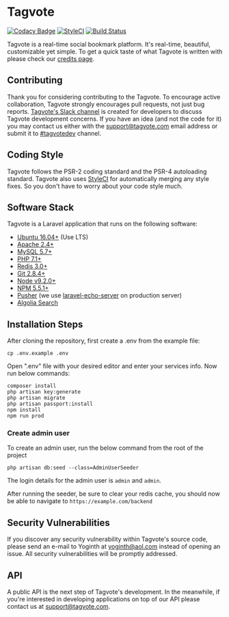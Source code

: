 # Tagvote

[![Codacy Badge](https://api.codacy.com/project/badge/Grade/854350c061bc49d9b6f0bb90f99018f4)](https://www.codacy.com/app/Tagvote/tagvote?utm_source=github.com&utm_medium=referral&utm_content=tagvote/tagvote&utm_campaign=badger)
[![StyleCI](https://styleci.io/repos/111306356/shield?branch=master)](https://styleci.io/repos/111306356)
[![Build Status](https://semaphoreci.com/api/v1/yoginth/tagvote/branches/master/shields_badge.svg)](https://semaphoreci.com/yoginth/tagvote)

Tagvote is a real-time social bookmark platform. It's real-time, beautiful, customizable yet simple. To get a quick taste of what Tagvote is written with please check our [credits page](https://tagvote.com/credits).

## Contributing

Thank you for considering contributing to the Tagvote. To encourage active collaboration, Tagvote strongly encourages pull requests, not just bug reports. [Tagvote's Slack channel](https://join.slack.com/t/tagvote/shared_invite/enQtMjc0OTE3NDI2OTE2LTcyMDk2Nzc0OTI5MjIzNjBjNWRlMDlmMmY3ZWIyMzkyNmE1NmI3MDdiN2Q4OGQ1N2FkYWQ4ZjVkYTA1ZjY3YTI) is created for developers to discuss Tagvote development concerns. If you have an idea (and not the code for it) you may contact us either with the support@tagvote.com email address or submit it to [#tagvotedev](https://tagvote.com/c/TagvoteDev) channel.

## Coding Style

Tagvote follows the PSR-2 coding standard and the PSR-4 autoloading standard. Tagvote also uses [StyleCI](https://styleci.io) for automatically merging any style fixes. So you don't have to worry about your code style much.

## Software Stack

Tagvote is a Laravel application that runs on the following software:

- [Ubuntu 16.04+](https://ubuntu.com) (Use LTS)
- [Apache 2.4+](https://httpd.apache.org)
- [MySQL 5.7+](https://www.mysql.com)
- [PHP 7.1+](https://php.net)
- [Redis 3.0+](https://redis.io)
- [Git 2.8.4+](https://git-scm.com)
- [Node v9.2.0+](https://nodejs.org)
- [NPM 5.5.1+](https://npmjs.com)
- [Pusher](https://pusher.com) (we use [laravel-echo-server](https://github.com/tlaverdure/laravel-echo-server) on production server)
- [Algolia Search](https://www.algolia.com)

## Installation Steps

After cloning the repository, first create a .env from the example file:

```
cp .env.example .env
```

Open ".env" file with your desired editor and enter your services info.
Now run below commands:

```
composer install
php artisan key:generate
php artisan migrate
php artisan passport:install
npm install
npm run prod
```

### Create admin user

To create an admin user, run the below command from the root of the project

```
php artisan db:seed --class=AdminUserSeeder
```

The login details for the admin user is `admin` and `admin`.

After running the seeder, be sure to clear your redis cache, you should now be able to navigate to `https://example.com/backend`

## Security Vulnerabilities

If you discover any security vulnerability within Tagvote's source code, please send an e-mail to Yoginth at yoginth@aol.com instead of opening an issue. All security vulnerabilities will be promptly addressed.

## API

A public API is the next step of Tagvote's development. In the meanwhile, if you're interested in developing applications on top of our API please contact us at support@tagvote.com.
